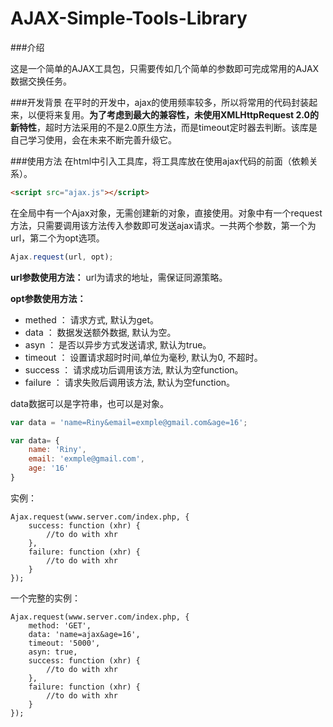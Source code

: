 # AJAX-Simple-Tools-Library

###介绍

这是一个简单的AJAX工具包，只需要传如几个简单的参数即可完成常用的AJAX数据交换任务。

###开发背景
在平时的开发中，ajax的使用频率较多，所以将常用的代码封装起来，以便将来复用。**为了考虑到最大的兼容性，未使用XMLHttpRequest 2.0的新特性**，超时方法采用的不是2.0原生方法，而是timeout定时器去判断。该库是自己学习使用，会在未来不断完善升级它。

###使用方法
在html中引入工具库，将工具库放在使用ajax代码的前面（依赖关系）。
```html
<script src="ajax.js"></script>
```

在全局中有一个Ajax对象，无需创建新的对象，直接使用。对象中有一个request方法，只需要调用该方法传入参数即可发送ajax请求。一共两个参数，第一个为url，第二个为opt选项。
```javascript
Ajax.request(url, opt);
```
**url参数使用方法：**
url为请求的地址，需保证同源策略。

**opt参数使用方法：**

- methed ： 请求方式, 默认为get。
- data ： 数据发送额外数据, 默认为空。
- asyn ： 是否以异步方式发送请求, 默认为true。
- timeout ： 设置请求超时时间,单位为毫秒, 默认为0, 不超时。
- success ： 请求成功后调用该方法, 默认为空function。
- failure ： 请求失败后调用该方法, 默认为空function。

data数据可以是字符串，也可以是对象。
```javascript
var data = 'name=Riny&email=exmple@gmail.com&age=16';

var data= {
    name: 'Riny',
    email: 'exmple@gmail.com',
    age: '16'
}
```
实例：
```
Ajax.request(www.server.com/index.php, {
    success: function (xhr) {
        //to do with xhr
    },
    failure: function (xhr) {
        //to do with xhr
    }
});
```

一个完整的实例：
```
Ajax.request(www.server.com/index.php, {
    method: 'GET',
    data: 'name=ajax&age=16',
    timeout: '5000',
    asyn: true,
    success: function (xhr) {
        //to do with xhr
    },
    failure: function (xhr) {
        //to do with xhr
    }
});
```